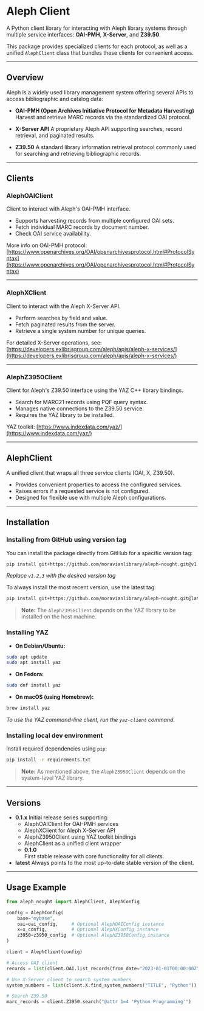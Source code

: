 # Aleph Client

A Python client library for interacting with Aleph library systems through multiple service interfaces: **OAI-PMH**, **X-Server**, and **Z39.50**.

This package provides specialized clients for each protocol, as well as a unified `AlephClient` class that bundles these clients for convenient access.

---

## Overview

Aleph is a widely used library management system offering several APIs to access bibliographic and catalog data:

* **OAI-PMH (Open Archives Initiative Protocol for Metadata Harvesting)**
  Harvest and retrieve MARC records via the standardized OAI protocol.

* **X-Server API**
  A proprietary Aleph API supporting searches, record retrieval, and paginated results.

* **Z39.50**
  A standard library information retrieval protocol commonly used for searching and retrieving bibliographic records.

---

## Clients

### AlephOAIClient

Client to interact with Aleph's OAI-PMH interface.

* Supports harvesting records from multiple configured OAI sets.
* Fetch individual MARC records by document number.
* Check OAI service availability.

More info on OAI-PMH protocol:
[https://www.openarchives.org/OAI/openarchivesprotocol.html#ProtocolSyntax](https://www.openarchives.org/OAI/openarchivesprotocol.html#ProtocolSyntax)

---

### AlephXClient

Client to interact with the Aleph X-Server API.

* Perform searches by field and value.
* Fetch paginated results from the server.
* Retrieve a single system number for unique queries.

For detailed X-Server operations, see:
[https://developers.exlibrisgroup.com/aleph/apis/aleph-x-services/](https://developers.exlibrisgroup.com/aleph/apis/aleph-x-services/)

---

### AlephZ3950Client

Client for Aleph's Z39.50 interface using the YAZ C++ library bindings.

* Search for MARC21 records using PQF query syntax.
* Manages native connections to the Z39.50 service.
* Requires the YAZ library to be installed.

YAZ toolkit:
[https://www.indexdata.com/yaz/](https://www.indexdata.com/yaz/)

---

## AlephClient

A unified client that wraps all three service clients (OAI, X, Z39.50).

* Provides convenient properties to access the configured services.
* Raises errors if a requested service is not configured.
* Designed for flexible use with multiple Aleph configurations.

---

## Installation

### Installing from GitHub using version tag

You can install the package directly from GitHub for a specific version tag:

```bash
pip install git+https://github.com/moravianlibrary/aleph-nought.git@v1.2.3
```

*Replace `v1.2.3` with the desired version tag*

To always install the most recent version, use the latest tag:

```bash
pip install git+https://github.com/moravianlibrary/aleph-nought.git@latest
```

> **Note:** The `AlephZ3950Client` depends on the YAZ library to be installed on the host machine.

### Installing YAZ

* **On Debian/Ubuntu:**

```bash
sudo apt update
sudo apt install yaz
```

* **On Fedora:**

```bash
sudo dnf install yaz
```

* **On macOS (using Homebrew):**

```bash
brew install yaz
```

*To use the YAZ command-line client, run the `yaz-client` command.*

### Installing local dev environment

Install required dependencies using `pip`:

```bash
pip install -r requirements.txt
```

> **Note:** As mentioned above, the `AlephZ3950Client` depends on the system-level YAZ library.

---

## Versions

- **0.1.x**
    Initial release series supporting:
    - AlephOAIClient for OAI-PMH services
    - AlephXClient for Aleph X-Server API
    - AlephZ3950Client using YAZ toolkit bindings
    - AlephClient as a unified client wrapper
    - **0.1.0**  
        First stable release with core functionality for all clients.
- **latest**
    Always points to the most up-to-date stable version of the client.

---

## Usage Example

```python
from aleph_nought import AlephClient, AlephConfig

config = AlephConfig(
    base="mybase",
    oai=oai_config,     # Optional AlephOAIConfig instance
    x=x_config,         # Optional AlephXConfig instance
    z3950=z3950_config  # Optional AlephZ3950Config instance
)

client = AlephClient(config)

# Access OAI client
records = list(client.OAI.list_records(from_date="2023-01-01T00:00:00Z", to_date="2023-06-30T23:59:59Z"))

# Use X-Server client to search system numbers
system_numbers = list(client.X.find_system_numbers("TITLE", "Python"))

# Search Z39.50
marc_records = client.Z3950.search("@attr 1=4 'Python Programming'")
```
